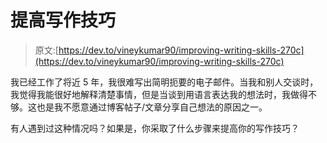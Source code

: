 # 提高写作技巧

> 原文:[https://dev.to/vineykumar90/improving-writing-skills-270c](https://dev.to/vineykumar90/improving-writing-skills-270c)

我已经工作了将近 5 年，我很难写出简明扼要的电子邮件。当我和别人交谈时，我觉得我能很好地解释清楚事情，但是当谈到用语言表达我的想法时，我做得不够。这也是我不愿意通过博客帖子/文章分享自己想法的原因之一。

有人遇到过这种情况吗？如果是，你采取了什么步骤来提高你的写作技巧？